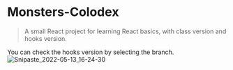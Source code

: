 # Monsters-Colodex
> A small React project for learning React basics, with class version and hooks version.

You can check the hooks version by selecting the branch.
![Snipaste_2022-05-13_16-24-30](https://user-images.githubusercontent.com/72426886/168242797-6ba092bc-017c-4c66-9202-e39b74e6f0e7.png)
